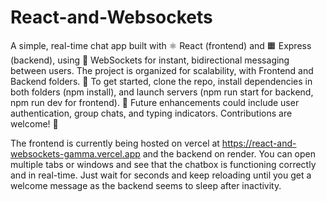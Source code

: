 # React-and-Websockets
A simple, real-time chat app built with ⚛️ React (frontend) and 🟧 Express (backend), using 🔌 WebSockets for instant, bidirectional messaging between users. The project is organized for scalability, with Frontend and Backend folders. 🚀 To get started, clone the repo, install dependencies in both folders (npm install), and launch servers (npm run start for backend, npm run dev for frontend). 🌟 Future enhancements could include user authentication, group chats, and typing indicators. Contributions are welcome! 👥

The frontend is currently being hosted on vercel at https://react-and-websockets-gamma.vercel.app and the backend on render. You can open multiple tabs or windows and see that the chatbox is functioning correctly and in real-time. Just wait for seconds and keep reloading until you get a welcome message as the backend seems to sleep after inactivity.
